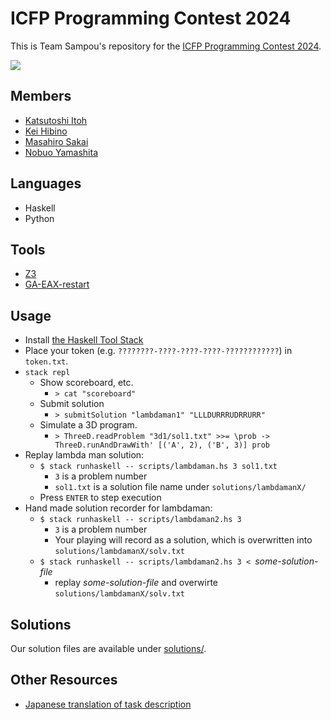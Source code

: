 # ICFP Programming Contest 2024

This is Team Sampou's repository for the [ICFP Programming Contest 2024](https://icfpcontest2024.github.io/).

![](banner.png)

## Members

* [Katsutoshi Itoh](https://github.com/cutsea110)
* [Kei Hibino](https://github.com/khibino)
* [Masahiro Sakai](https://github.com/msakai)
* [Nobuo Yamashita](https://github.com/nobsun)

## Languages

* Haskell
* Python

## Tools

* [Z3](https://github.com/Z3Prover/z3)
* [GA-EAX-restart](https://github.com/senshineL/GA-EAX-restart)

## Usage

* Install [the Haskell Tool Stack](https://docs.haskellstack.org/en/stable/)
* Place your token (e.g. `????????-????-????-????-????????????`) in `token.txt`.
* `stack repl`  
  * Show scoreboard, etc.
    * `> cat "scoreboard"`
  * Submit solution
    * `> submitSolution "lambdaman1" "LLLDURRRUDRRURR"`
  * Simulate a 3D program.
    * `> ThreeD.readProblem "3d1/sol1.txt" >>= \prob -> ThreeD.runAndDrawWith' [('A', 2), ('B', 3)] prob`
* Replay lambda man solution:
  * `$ stack runhaskell -- scripts/lambdaman.hs 3 sol1.txt`
    * `3` is a problem number
    * `sol1.txt` is a solution file name under `solutions/lambdamanX/`
  * Press `ENTER` to step execution
* Hand made solution recorder for lambdaman:
  * `$ stack runhaskell -- scripts/lambdaman2.hs 3`
    * `3` is a problem number
    * Your playing will record as a solution, which is overwritten into `solutions/lambdamanX/solv.txt`
  * `$ stack runhaskell -- scripts/lambdaman2.hs 3 < `*some-solution-file*
    * replay *some-solution-file* and overwirte `solutions/lambdamanX/solv.txt`

## Solutions

Our solution files are available under [solutions/](solutions/).

## Other Resources

* [Japanese translation of task description](docs/task_ja.md)
